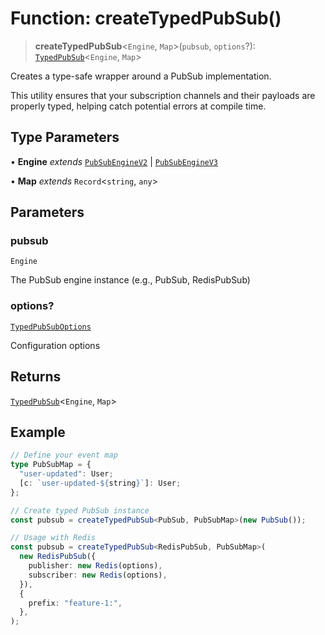 # Function: createTypedPubSub()

> **createTypedPubSub**\<`Engine`, `Map`\>(`pubsub`, `options`?): [`TypedPubSub`](../type-aliases/TypedPubSub.md)\<`Engine`, `Map`\>

Creates a type-safe wrapper around a PubSub implementation.

This utility ensures that your subscription channels and their payloads
are properly typed, helping catch potential errors at compile time.

## Type Parameters

• **Engine** _extends_ [`PubSubEngineV2`](../interfaces/PubSubEngineV2.md) \| [`PubSubEngineV3`](../interfaces/PubSubEngineV3.md)

• **Map** _extends_ `Record`\<`string`, `any`\>

## Parameters

### pubsub

`Engine`

The PubSub engine instance (e.g., PubSub, RedisPubSub)

### options?

[`TypedPubSubOptions`](../interfaces/TypedPubSubOptions.md)

Configuration options

## Returns

[`TypedPubSub`](../type-aliases/TypedPubSub.md)\<`Engine`, `Map`\>

## Example

```typescript
// Define your event map
type PubSubMap = {
  "user-updated": User;
  [c: `user-updated-${string}`]: User;
};

// Create typed PubSub instance
const pubsub = createTypedPubSub<PubSub, PubSubMap>(new PubSub());

// Usage with Redis
const pubsub = createTypedPubSub<RedisPubSub, PubSubMap>(
  new RedisPubSub({
    publisher: new Redis(options),
    subscriber: new Redis(options),
  }),
  {
    prefix: "feature-1:",
  },
);
```
